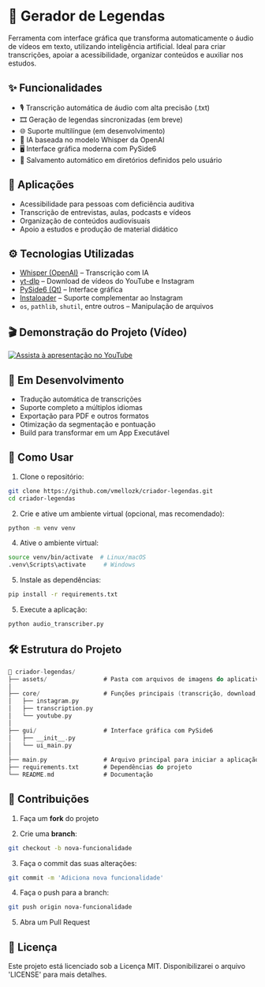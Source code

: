 # 📝 Gerador de Legendas

Ferramenta com interface gráfica que transforma automaticamente o áudio de vídeos em texto, utilizando inteligência artificial. Ideal para criar transcrições, apoiar a acessibilidade, organizar conteúdos e auxiliar nos estudos.

## ✨ Funcionalidades

- 🎙️ Transcrição automática de áudio com alta precisão (.txt)
- 🎞️ Geração de legendas sincronizadas (em breve)
- 🌐 Suporte multilíngue (em desenvolvimento)
- 🧠 IA baseada no modelo Whisper da OpenAI
- 🖥️ Interface gráfica moderna com PySide6
- 💾 Salvamento automático em diretórios definidos pelo usuário

## 📌 Aplicações

- Acessibilidade para pessoas com deficiência auditiva
- Transcrição de entrevistas, aulas, podcasts e vídeos
- Organização de conteúdos audiovisuais
- Apoio a estudos e produção de material didático

## ⚙️ Tecnologias Utilizadas

- [Whisper (OpenAI)](https://github.com/openai/whisper) – Transcrição com IA
- [yt-dlp](https://github.com/yt-dlp/yt-dlp) – Download de vídeos do YouTube e Instagram
- [PySide6 (Qt)](https://doc.qt.io/qtforpython/) – Interface gráfica
- [Instaloader](https://instaloader.github.io/) – Suporte complementar ao Instagram
- `os`, `pathlib`, `shutil`, entre outros – Manipulação de arquivos

## 🎬 Demonstração do Projeto (Vídeo)

[![Assista à apresentação no YouTube](https://img.youtube.com/vi/VgotVRvI0uw/maxresdefault.jpg)](https://www.youtube.com/watch?v=VgotVRvI0uw)

## 🧪 Em Desenvolvimento

- Tradução automática de transcrições
- Suporte completo a múltiplos idiomas
- Exportação para PDF e outros formatos
- Otimização da segmentação e pontuação
- Build para transformar em um App Executável

## 🚀 Como Usar

1. Clone o repositório:

```bash
git clone https://github.com/vmellozk/criador-legendas.git
cd criador-legendas
```

2. Crie e ative um ambiente virtual (opcional, mas recomendado):

```bash
python -m venv venv
```

4. Ative o ambiente virtual:

```bash
source venv/bin/activate  # Linux/macOS
.venv\Scripts\activate     # Windows
```

5. Instale as dependências:

```bash
pip install -r requirements.txt
```

5. Execute a aplicação:

```bash
python audio_transcriber.py
```

## 🛠️ Estrutura do Projeto

```kotlin
📁 criador-legendas/
├── assets/                # Pasta com arquivos de imagens do aplicativo
│ 
├── core/                  # Funções principais (transcrição, download, etc.)
│   ├── instagram.py
│   ├── transcription.py
│   └── youtube.py
│
├── gui/                   # Interface gráfica com PySide6
│   ├── __init__.py
│   └── ui_main.py
│
├── main.py                # Arquivo principal para iniciar a aplicação
├── requirements.txt       # Dependências do projeto
└── README.md              # Documentação
```

## 🤝 Contribuições

1. Faça um **fork** do projeto

2. Crie uma **branch**:  
```bash
git checkout -b nova-funcionalidade
```

3. Faça o commit das suas alterações:

```bash
git commit -m 'Adiciona nova funcionalidade'
```

4. Faça o push para a branch:

```bash
git push origin nova-funcionalidade
```

5. Abra um Pull Request

## 📄 Licença
Este projeto está licenciado sob a Licença MIT. Disponibilizarei o arquivo 'LICENSE' para mais detalhes.
